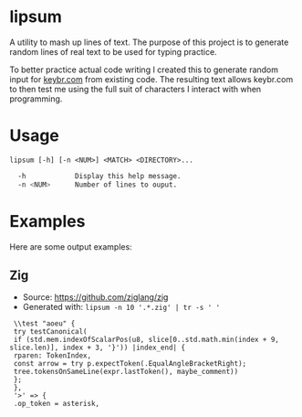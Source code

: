 # lipsum

A utility to mash up lines of text. The purpose of this project is to generate
random lines of real text to be used for typing practice.

To better practice actual code writing I created this to generate random input
for [keybr.com](https://keybr.com) from existing code. The resulting text allows
keybr.com to then test me using the full suit of characters I interact with when
programming.

# Usage

`lipsum [-h] [-n <NUM>] <MATCH> <DIRECTORY>...`

```bash
  -h            Display this help message.
  -n <NUM>      Number of lines to ouput.
```

# Examples

Here are some output examples:

## Zig

- Source: https://github.com/ziglang/zig
- Generated with: `lipsum -n 10 '.*.zig' | tr -s ' '`

```zig
 \\test "aoeu" {
 try testCanonical(
 if (std.mem.indexOfScalarPos(u8, slice[0..std.math.min(index + 9, slice.len)], index + 3, '}')) |index_end| {
 rparen: TokenIndex,
 const arrow = try p.expectToken(.EqualAngleBracketRight);
 tree.tokensOnSameLine(expr.lastToken(), maybe_comment))
 };
 },
 '>' => {
 .op_token = asterisk,

```
